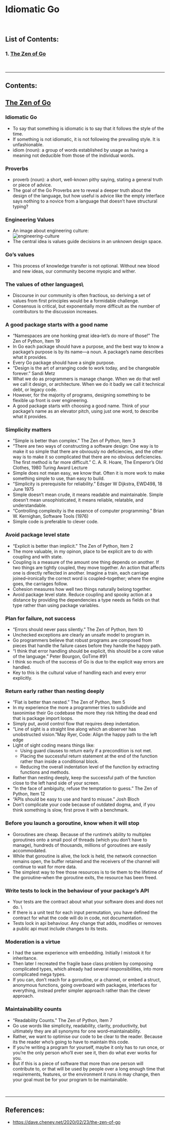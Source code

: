 # Idiomatic Go

</br>

## List of Contents:
### 1. [The Zen of Go](#content-1)


</br>

---

## Contents:

## [The Zen of Go](https://dave.cheney.net/2020/02/23/the-zen-of-go) <span id="content-1"></span>



### Idiomatic Go
- To say that something is idiomatic is to say that it follows the style of the time.
- If something is not idiomatic, it is not following the prevailing style. It is unfashionable.
- idiom (noun): a group of words established by usage as having a meaning not deducible from those of the individual words.

### Proverbs
- proverb (noun): a short, well-known pithy saying, stating a general truth or piece of advice.
- The goal of the Go Proverbs are to reveal a deeper truth about the design of the language, but how useful is advice like the empty interface says nothing to a novice from a language that doesn’t have structural typing?

### Engineering Values
- An image about engineering culture: </br>
  ![engineering-culture](https://dave.cheney.net/wp-content/uploads/2020/02/Lucovsky.001.jpeg)
- The central idea is values guide decisions in an unknown design space. 
  
### Go’s values
- This process of knowledge transfer is not optional. Without new blood and new ideas, our community become myopic and wither.

### The values of other languages\
- Discourse in our community is often fractious, so deriving a set of values from first principles would be a formidable challenge.
- Consensus is critical, but exponentially more difficult as the number of contributors to the discussion increases.

### A good package starts with a good name
- “Namespaces are one honking great idea–let’s do more of those!” The Zen of Python, Item 19
- In Go each package should have a purpose, and the best way to know a package’s purpose is by its name—a noun. A package’s name describes what it provides.
- Every Go package should have a single purpose.
- “Design is the art of arranging code to work today, and be changeable forever.” Sandi Metz
- What we do as programmers is manage change. When we do that well we call it design, or architecture. When we do it badly we call it technical debt, or legacy code.
- However, for the majority of programs, designing something to be flexible up front is over engineering.
- A good package starts with choosing a good name. Think of your package’s name as an elevator pitch, using just one word, to describe what it provides.

### Simplicity matters
- “Simple is better than complex.” The Zen of Python, Item 3
- “There are two ways of constructing a software design: One way is to make it so simple that there are obviously no deficiencies, and the other way is to make it so complicated that there are no obvious deficiencies. The first method is far more difficult.” C. A. R. Hoare, The Emperor’s Old Clothes, 1980 Turing Award Lecture
- Simple does not mean easy, we know that. Often it is more work to make something simple to use, than easy to build.
- “Simplicity is prerequisite for reliability.” Edsger W Dijkstra, EWD498, 18 June 1975
- Simple doesn’t mean crude, it means readable and maintainable. Simple doesn’t mean unsophisticated, it means reliable, relatable, and understandable.
- “Controlling complexity is the essence of computer programming.” Brian W. Kernighan, Software Tools (1976)
- Simple code is preferable to clever code.

### Avoid package level state
- “Explicit is better than implicit.” The Zen of Python, Item 2
- The more valuable, in my opinon, place to be explicit are to do with coupling and with state.
- Coupling is a measure of the amount one thing depends on another. If two things are tightly coupled, they move together. An action that affects one is directly reflected in another. Imagine a train, each carriage joined–ironically the correct word is coupled–together; where the engine goes, the carriages follow.
- Cohesion measures how well two things naturally belong together.
- Avoid package level state. Reduce coupling and spooky action at a distance by providing the dependencies a type needs as fields on that type rather than using package variables.

### Plan for failure, not success
- “Errors should never pass silently.” The Zen of Python, Item 10
- Unchecked exceptions are clearly an unsafe model to program in.
- Go programmers believe that robust programs are composed from pieces that handle the failure cases before they handle the happy path.
- “I think that error handling should be explicit, this should be a core value of the language.” Peter Bourgon, GoTime #91
- I think so much of the success of Go is due to the explicit way errors are handled.
- Key to this is the cultural value of handling each and every error explicitly.

### Return early rather than nesting deeply
- “Flat is better than nested.” The Zen of Python, Item 5
- In my experience the more a programmer tries to subdivide and taxonimise their Go codebase the more they risk hitting the dead end that is package import loops.
- Simply put, avoid control flow that requires deep indentation.
- “Line of sight is a straight line along which an observer has unobstructed vision.”May Ryer, Code: Align the happy path to the left edge
- Light of sight coding means things like:
  - Using guard clauses to return early if a precondition is not met.
  - Placing the successful return statement at the end of the function rather than inside a conditional block.
  - Reducing the overall indentation level of the function by extracting functions and methods.
- Rather than nesting deeply, keep the successful path of the function close to the left hand side of your screen.
- “In the face of ambiguity, refuse the temptation to guess.” The Zen of Python, Item 12
- “APIs should be easy to use and hard to misuse.” Josh Bloch
- Don’t complicate your code because of outdated dogma, and, if you think something is slow, first prove it with a benchmark.

### Before you launch a goroutine, know when it will stop
- Goroutines are cheap. Because of the runtime’s ability to multiplex goroutines onto a small pool of threads (which you don’t have to manage), hundreds of thousands, millions of goroutines are easily accommodated.
- While that goroutine is alive, the lock is held, the network connection remains open, the buffer retained and the receivers of the channel will continue to wait for more data.
- The simplest way to free those resources is to tie them to the lifetime of the goroutine–when the goroutine exits, the resource has been freed. 


### Write tests to lock in the behaviour of your package’s API
- Your tests are the contract about what your software does and does not do. \
- If there is a unit test for each input permutation, you have defined the contract for what the code will do in code, not documentation.
- Tests lock in api behaviour. Any change that adds, modifies or removes a public api must include changes to its tests.


### Moderation is a virtue
- I had the same experience with embedding. Initially I mistook it for inheritance.
- Then later I recreated the fragile base class problem by composing complicated types, which already had several responsibilities, into more complicated mega types.
- If you can, don’t reach for a goroutine, or a channel, or embed a struct, anonymous functions, going overboard with packages, interfaces for everything, instead prefer simpler approach rather than the clever approach.

### Maintainability counts
- “Readability Counts.” The Zen of Python, Item 7
- Go use words like simplicity, readability, clarity, productivity, but ultimately they are all synonyms for one word–maintainability.
- Rather, we want to optimise our code to be clear to the reader. Because its the reader who’s going to have to maintain this code.
- If you’re writing a program for yourself, maybe it only has to run once, or you’re the only person who’ll ever see it, then do what ever works for you.
- But if this is a piece of software that more than one person will contribute to, or that will be used by people over a long enough time that requirements, features, or the environment it runs in may change, then your goal must be for your program to be maintainable.



</br>

---


## References:
- https://dave.cheney.net/2020/02/23/the-zen-of-go